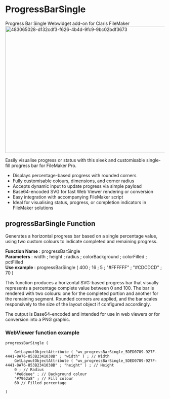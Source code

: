# ProgressBarSingle
Progress Bar Single Webwidget add-on for Claris FileMaker
<img width="600" height="400" alt="483065028-d132cdf3-f626-4b4d-9fc9-9bc02bdf3673" src="https://github.com/user-attachments/assets/949135fd-e0ec-4984-ad1a-2bc9b28926b1" />

Easily visualise progress or status with this sleek and customisable single-fill progress bar for FileMaker Pro.
- Displays percentage-based progress with rounded corners
- Fully customisable colours, dimensions, and corner radius
- Accepts dynamic input to update progress via simple payload
- Base64-encoded SVG for fast Web Viewer rendering or conversion
- Easy integration with accompanying FileMaker script
- Ideal for visualising status, progress, or completion indicators in FileMaker solutions

## progressBarSingle Function

Generates a horizontal progress bar based on a single percentage value, using two custom colours to indicate completed and remaining progress.

**Function Name** : progressBarSingle  
**Parameters** : width ; height ; radius ; colorBackground ; colorFilled ; pctFilled  
**Use example** : progressBarSingle ( 400 ; 16 ; 5 ; "#FFFFFF" ; "#CDCDCD" ; 70 )  

This function produces a horizontal SVG-based progress bar that visually represents a percentage complete value between 0 and 100. The bar is rendered with two colours: one for the completed portion and another for the remaining segment. Rounded corners are applied, and the bar scales responsively to the size of the layout object if configured accordingly. 

The output is Base64-encoded and intended for use in web viewers or for conversion into a PNG graphic.

### WebViewer function example

```
progressBarSingle ( 

	GetLayoutObjectAttribute ( "wv_progressBarSingle_5DED0789-927F-4441-8A76-853B2341038B" ; "width" ) ; // Width
	GetLayoutObjectAttribute ( "wv_progressBarSingle_5DED0789-927F-4441-8A76-853B2341038B" ; "height" ) ; // Height
	0 ; // Radius
	"#e8deee" ; // Background colour
	"#7962a8" ; // Fill colour
	60 // Filled percentage

)
```